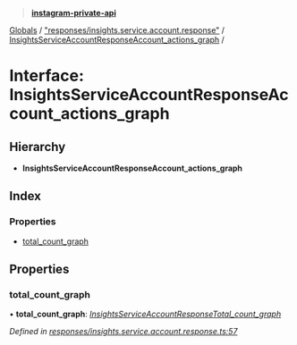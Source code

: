 > **[instagram-private-api](../README.md)**

[Globals](../README.md) / ["responses/insights.service.account.response"](../modules/_responses_insights_service_account_response_.md) / [InsightsServiceAccountResponseAccount_actions_graph](_responses_insights_service_account_response_.insightsserviceaccountresponseaccount_actions_graph.md) /

# Interface: InsightsServiceAccountResponseAccount_actions_graph

## Hierarchy

* **InsightsServiceAccountResponseAccount_actions_graph**

## Index

### Properties

* [total_count_graph](_responses_insights_service_account_response_.insightsserviceaccountresponseaccount_actions_graph.md#total_count_graph)

## Properties

###  total_count_graph

• **total_count_graph**: *[InsightsServiceAccountResponseTotal_count_graph](_responses_insights_service_account_response_.insightsserviceaccountresponsetotal_count_graph.md)*

*Defined in [responses/insights.service.account.response.ts:57](https://github.com/dilame/instagram-private-api/blob/173bc62/src/responses/insights.service.account.response.ts#L57)*